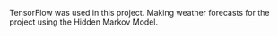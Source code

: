 TensorFlow was used in this project. Making weather forecasts for the project using the Hidden Markov Model.
